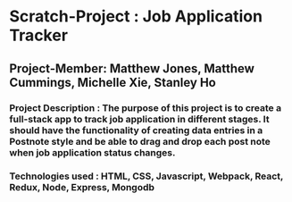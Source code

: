 # Scratch-Project : Job Application Tracker
## Project-Member: Matthew Jones, Matthew Cummings, Michelle Xie, Stanley Ho
### Project Description : The purpose of this project is to create a full-stack app to track job application in different stages. It should have the functionality of creating data entries in a Postnote style and be able to drag and drop each post note when job application status changes.
### Technologies used : HTML, CSS, Javascript, Webpack, React, Redux, Node, Express, Mongodb 
